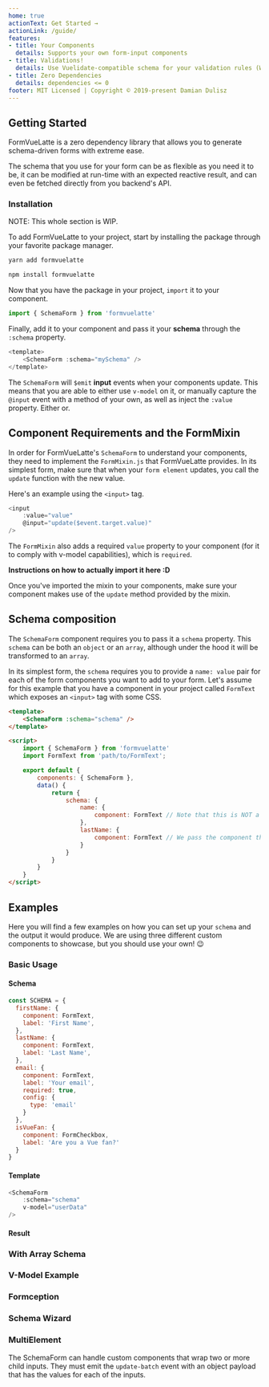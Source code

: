 ```yaml
---
home: true
actionText: Get Started →
actionLink: /guide/
features:
- title: Your Components
  details: Supports your own form-input components
- title: Validations!
  details: Use Vuelidate-compatible schema for your validation rules (WIP)
- title: Zero Dependencies
  details: dependencies <= 0
footer: MIT Licensed | Copyright © 2019-present Damian Dulisz
---
```


## Getting Started

FormVueLatte is a zero dependency library that allows you to generate schema-driven forms with extreme ease.

The schema that you use for your form can be as flexible as you need it to be, it can be modified at run-time with an expected reactive result, and can even be fetched directly from you backend's API.

### Installation

NOTE: This whole section is WIP.

To add FormVueLatte to your project, start by installing the package through your favorite package manager.

```bash
yarn add formvuelatte
```

```bash
npm install formvuelatte
```

Now that you have the package in your project, `import` it to your component.

```js
import { SchemaForm } from 'formvuelatte'
```

Finally, add it to your component and pass it your **schema** through the `:schema` property.

```js
<template>
    <SchemaForm :schema="mySchema" />
</template>
```

The `SchemaForm` will `$emit` **input** events when your components update. This means that you are able to either use `v-model` on it, or manually capture the `@input` event with a method of your own, as well as inject the `:value` property. Either or.

## Component Requirements and the FormMixin
In order for FormVueLatte's `SchemaForm` to understand your components, they need to implement the `FormMixin.js` that FormVueLatte provides. In its simplest form, make sure that when your `form element` updates, you call the `update` function with the new value.

Here's an example using the `<input>` tag.

```js
<input
    :value="value"
    @input="update($event.target.value)"
/>
```

The `FormMixin` also adds a required `value` property to your component (for it to comply with v-model capabilities), which is `required`.

**Instructions on how to actually import it here :D**

Once you've imported the mixin to your components, make sure your component makes use of the `update` method provided by the mixin.

## Schema composition
The `SchemaForm` component requires you to pass it a `schema` property. This `schema` can be both an `object` or an `array`, although under the hood it will be transformed to an `array`.

In its simplest form, the `schema` requires you to provide a `name: value` pair for each of the form components you want to add to your form. Let's assume for this example that you have a component in your project called `FormText` which exposes an `<input>` tag with some CSS.

```html
<template>
    <SchemaForm :schema="schema" />
</template>

<script>
    import { SchemaForm } from 'formvuelatte'
    import FormText from 'path/to/FormText';

    export default {
        components: { SchemaForm },
        data() {
            return {
                schema: {
                    name: {
                        component: FormText // Note that this is NOT a string
                    },
                    lastName: {
                        component: FormText // We pass the component that we imported directly
                    }
                }
            }
        }
    }
</script>
```

## Examples
Here you will find a few examples on how you can set up your `schema` and the output it would produce. We are using three different custom components to showcase, but you should use your own! 😉

### Basic Usage

#### Schema

```js
const SCHEMA = {
  firstName: {
    component: FormText,
    label: 'First Name',
  },
  lastName: {
    component: FormText,
    label: 'Last Name',
  },
  email: {
    component: FormText,
    label: 'Your email',
    required: true,
    config: {
      type: 'email'
    }
  },
  isVueFan: {
    component: FormCheckbox,
    label: 'Are you a Vue fan?'
  }
}
```

#### Template
```js
<SchemaForm
    :schema="schema"
    v-model="userData"
/>
```

#### Result 

<ExampleVModel></ExampleVModel>

### With Array Schema
<ArrayExample></ArrayExample>

### V-Model Example

<ExampleVModel></ExampleVModel>

### Formception

<Formception></Formception>

### Schema Wizard

<WizardExample></WizardExample>

### MultiElement

The SchemaForm can handle custom components that wrap two or more child inputs.
They must emit the `update-batch` event with an object payload that has the values for each of the inputs.

<MultiElementExample></MultiElementExample>